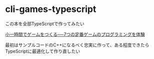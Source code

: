 # cli-games-typescript
この本を全部TypeScriptで作ってみたい

[小一時間でゲームをつくる──7つの定番ゲームのプログラミングを体験](https://gihyo.jp/book/2022/978-4-297-12745-9)

最初はサンプルコードのC++になるべく忠実に作って、ある程度できたらTypeScriptに最適化して作り直したい